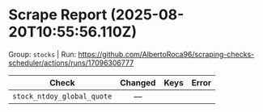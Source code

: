 # Scrape Report (2025-08-20T10:55:56.110Z)

Group: `stocks`  |  Run: https://github.com/AlbertoRoca96/scraping-checks-scheduler/actions/runs/17096306777

| Check | Changed | Keys | Error |
|---|:---:|:--|:--|
| `stock_ntdoy_global_quote` | — |  |  |
